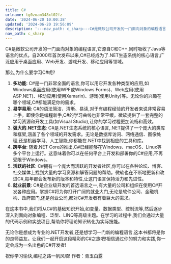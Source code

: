 ```yaml
---
title: C#
urlname: tg0zoam348xl02fz
date: '2024-06-20 10:00:38'
updated: '2024-06-20 19:56:09'
description: '---nav_path: c_sharp---C#是微软公司开发的一门面向对象的编程语言,它源自C和C++,同时吸收了Java等语言的优点。自2000年首次发布以来,C#已经成为了.NET生态系统的核心语言,广泛应用于桌面应用、Web开发、游戏开发、移动应用等领域。那么,为什么要学习C#呢?多...'
nav_path: c_sharp
---
```

C#是微软公司开发的一门面向对象的编程语言,它源自C和C++,同时吸收了Java等语言的优点。自2000年首次发布以来,C#已经成为了.NET生态系统的核心语言,广泛应用于桌面应用、Web开发、游戏开发、移动应用等领域。

那么,为什么要学习C#呢?

1. **多功能**: C#是一门非常全面的语言,你可以用它开发各种类型的应用,如Windows桌面应用(使用WPF或Windows Forms)、Web应用(使用ASP.NET)、移动应用(使用Xamarin)、游戏(使用Unity)等。无论你的兴趣在哪个领域,C#都能满足你的需求。
2. **易学易用**: C#的语法简洁、清晰、易读,对于有编程经验的开发者来说非常容易上手。即使你是编程新手,C#的学习曲线也非常平缓。微软提供了一套完整的学习资源和开发工具(如Visual Studio),让你的学习过程更加流畅和高效。
3. **强大的.NET生态**: C#是.NET生态系统的核心语言,.NET提供了一个庞大的类库和框架,涵盖了各个领域的开发需求。无论是数据库访问、网络通信、图像处理,还是机器学习、人工智能,你都能在.NET中找到相应的工具和库。
4. **跨平台**: 随着.NET Core的推出,C#已经能够在Windows、macOS、Linux等多个平台上运行。这意味着你可以在任何平台上开发和部署你的C#应用,不再受限于Windows。
5. **活跃的社区**: C#拥有一个庞大而活跃的开发者社区,你可以在各种论坛、博客、社交媒体上找到大量的学习资源和解答问题的帮助。微软也在不断地更新和改进C#,每年都会发布新的版本和特性,让这门语言保持活力和先进性。
6. **就业前景**: C#是企业级开发的首选语言之一,有大量的公司和组织在使用C#开发各种应用。掌握C#将为你打开广阔的就业大门,无论是软件公司、金融机构、政府部门,还是创业公司,都对C#开发者有着巨大的需求。

在这本书中,我们将从C#的基础知识开始,如变量、数据类型、控制流等,然后逐步深入到面向对象编程、泛型、LINQ等高级主题。在学习的过程中,我们会通过大量的代码示例和实战项目,帮助你将理论知识转化为实际技能。

无论你是想成为专业的.NET开发者,还是想学习一门新的编程语言,这本书都将是你的良师益友。让我们一起开启这段精彩的C#之旅吧!相信通过你的努力和实践,你一定会成为一名出色的C#开发者!

祝你学习愉快,编程之路一帆风顺!
作者：青玉白露
